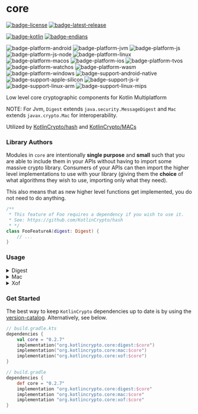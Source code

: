 # core
[![badge-license]][url-license]
[![badge-latest-release]][url-latest-release]

[![badge-kotlin]][url-kotlin]
[![badge-endians]][url-endians]

![badge-platform-android]
![badge-platform-jvm]
![badge-platform-js]
![badge-platform-js-node]
![badge-platform-linux]
![badge-platform-macos]
![badge-platform-ios]
![badge-platform-tvos]
![badge-platform-watchos]
![badge-platform-wasm]
![badge-platform-windows]
![badge-support-android-native]
![badge-support-apple-silicon]
![badge-support-js-ir]
![badge-support-linux-arm]
![badge-support-linux-mips]

Low level core cryptographic components for Kotlin Multiplatform

NOTE: For Jvm, `Digest` extends `java.security.MessageDigest` and `Mac` extends `javax.crypto.Mac` 
for interoperability.

Utilized by [KotlinCrypto/hash][url-hash] and [KotlinCrypto/MACs][url-macs]

### Library Authors

Modules in `core` are intentionally **single purpose** and **small** such that you 
are able to include them in your APIs without having to import some massive crypto 
library. Consumers of your APIs can then import the higher level implementations 
to use with your library (giving them the **choice** of what algorithms they wish 
to use, importing only what they need).

This also means that as new higher level functions get implemented, you do not need 
to do anything.

```kotlin
/**
 * This feature of Foo requires a dependency if you wish to use it.
 * See: https://github.com/KotlinCrypto/hash
 * */
class FooFeatureA(digest: Digest) {
    // ...
}
```

### Usage

<details>
    <summary>Digest</summary>

```kotlin
// Using SHA256 from hash repo as an example
import org.kotlincrypto.hash.sha2.SHA256

fun main() {
    val digest = SHA256()
    val bytes = Random.Default.nextBytes(615)
    
    // Digest implements Algorithm
    println(digest.algorithm())
    
    // Digest implements Updatable
    digest.update(5.toByte())
    digest.update(bytes)
    digest.update(bytes, 10, 88)

    // Digest implements Resettable
    digest.reset()

    digest.update(bytes)

    // Digest implements Copyable
    val copy = digest.copy()

    val hash = digest.digest()
    val hash2 = copy.digest(bytes)
}
```

</details>

<details>
    <summary>Mac</summary>

```kotlin
// Using SecureRandom from the secure-random repo as an example
import org.kotlincrypto.SecureRandom
// Using HmacSHA256 from the MACs repo as an example
import org.kotlincrypto.macs.HmacSHA256

fun main() {
    val key = SecureRandom().nextBytesOf(100)
    val mac = HmacSHA256(key)
    val bytes = Random.Default.nextBytes(615)

    // Mac implements Algorithm
    println(mac.algorithm())

    // Mac implements Updatable
    mac.update(5.toByte())
    mac.update(bytes)
    mac.update(bytes, 10, 88)

    // Mac implements Resettable
    mac.reset()

    mac.update(bytes)

    // Mac implements Copyable
    val copy = mac.copy()

    val hash = mac.doFinal()
    val hash2 = copy.doFinal(bytes)
}
```

</details>

<details>
    <summary>Xof</summary>

`XOF`s (i.e. [Extendable-Output Functions][url-pub-xof]) were introduced with `SHA3`.

`XOF`s are very similar to `Digest` and `Mac` except that instead of calling `digest()` 
or `doFinal()`, which returns a fixed size `ByteArray`, their output size can be variable 
in length.

As such, [KotlinCrypto][url-kotlin-crypto] takes the approach of making them distinctly 
different from those types, while implementing the same interfaces (`Algorithm`, `Copyable`, 
`Resettable`, `Updatable`).

Output for an `Xof` is done by reading, instead.

```kotlin
// Using SHAKE128 from hash repo as an example
import org.kotlincrypto.hash.sha3.SHAKE128

fun main() {
    val xof: Xof<SHAKE128> = SHAKE128.xOf()
    val bytes = Random.Default.nextBytes(615)

    // Xof implements Algorithm
    println(xof.algorithm())

    // Xof implements Updatable
    xof.update(5.toByte())
    xof.update(bytes)
    xof.update(bytes, 10, 88)

    // Xof implements Resettable
    xof.reset()

    xof.update(bytes)

    // Xof implements Copyable
    xof.copy()

    val out1 = ByteArray(100)
    val out2 = ByteArray(12345)

    // Use produces a Reader which auto-closes when your action finishes.
    // Reader is using a snapshot of the Xof state (thus the
    // optional argument to resetXof with a default of true).
    xof.use(resetXof = false) { read(out1, 0, out1.size); read(out2) }

    val out3 = ByteArray(out1.size)
    val out4 = ByteArray(out2.size)

    // Can also create a Reader that won't auto-close
    val reader = xof.reader(resetXof = false)
    reader.read(out3)
    reader.read(out4)
    reader.close()

    try {
        // The Reader has been closed and will throw
        // exception when trying to read from again.
        reader.use { read(out4) }
    } catch (e: IllegalStateException) {
        e.printStackTrace()
    }

    // Contents are the same because Reader uses
    // a snapshot of Xof, which was not updated
    // between production of Readers.
    assertContentEquals(out1 + out2, out3 + out4)

    // Still able to update Xof, independent of the production
    // and usage of Readers.
    xof.update(10.toByte())
    xof.use { read(out3); read(out4) }

    try {
        assertContentEquals(out1 + out2, out3 + out4)
        throw IllegalStateException()
    } catch (_: AssertionError) {
        // pass
    }
}
```

</details>

### Get Started

The best way to keep `KotlinCrypto` dependencies up to date is by using the 
[version-catalog][url-version-catalog]. Alternatively, see below.

<!-- TAG_VERSION -->

```kotlin
// build.gradle.kts
dependencies {
    val core = "0.2.7"
    implementation("org.kotlincrypto.core:digest:$core")
    implementation("org.kotlincrypto.core:mac:$core")
    implementation("org.kotlincrypto.core:xof:$core")
}
```

<!-- TAG_VERSION -->

```groovy
// build.gradle
dependencies {
    def core = "0.2.7"
    implementation "org.kotlincrypto.core:digest:$core"
    implementation "org.kotlincrypto.core:mac:$core"
    implementation "org.kotlincrypto.core:xof:$core"
}
```

<!-- TAG_VERSION -->
[badge-latest-release]: https://img.shields.io/badge/latest--release-0.2.7-blue.svg?style=flat
[badge-license]: https://img.shields.io/badge/license-Apache%20License%202.0-blue.svg?style=flat

<!-- TAG_DEPENDENCIES -->
[badge-kotlin]: https://img.shields.io/badge/kotlin-1.8.21-blue.svg?logo=kotlin
[badge-endians]: https://img.shields.io/badge/kotlincrypto.endians-0.1.0-blue.svg

<!-- TAG_PLATFORMS -->
[badge-platform-android]: http://img.shields.io/badge/-android-6EDB8D.svg?style=flat
[badge-platform-jvm]: http://img.shields.io/badge/-jvm-DB413D.svg?style=flat
[badge-platform-js]: http://img.shields.io/badge/-js-F8DB5D.svg?style=flat
[badge-platform-js-node]: https://img.shields.io/badge/-nodejs-68a063.svg?style=flat
[badge-platform-linux]: http://img.shields.io/badge/-linux-2D3F6C.svg?style=flat
[badge-platform-macos]: http://img.shields.io/badge/-macos-111111.svg?style=flat
[badge-platform-ios]: http://img.shields.io/badge/-ios-CDCDCD.svg?style=flat
[badge-platform-tvos]: http://img.shields.io/badge/-tvos-808080.svg?style=flat
[badge-platform-watchos]: http://img.shields.io/badge/-watchos-C0C0C0.svg?style=flat
[badge-platform-wasm]: https://img.shields.io/badge/-wasm-624FE8.svg?style=flat
[badge-platform-windows]: http://img.shields.io/badge/-windows-4D76CD.svg?style=flat
[badge-support-android-native]: http://img.shields.io/badge/support-[AndroidNative]-6EDB8D.svg?style=flat
[badge-support-apple-silicon]: http://img.shields.io/badge/support-[AppleSilicon]-43BBFF.svg?style=flat
[badge-support-js-ir]: https://img.shields.io/badge/support-[js--IR]-AAC4E0.svg?style=flat
[badge-support-linux-arm]: http://img.shields.io/badge/support-[LinuxArm]-2D3F6C.svg?style=flat
[badge-support-linux-mips]: http://img.shields.io/badge/support-[LinuxMIPS]-2D3F6C.svg?style=flat

[url-latest-release]: https://github.com/KotlinCrypto/core/releases/latest
[url-license]: https://www.apache.org/licenses/LICENSE-2.0.txt
[url-kotlin]: https://kotlinlang.org
[url-kotlin-crypto]: https://github.com/KotlinCrypto
[url-endians]: https://github.com/KotlinCrypto/endians
[url-hash]: https://github.com/KotlinCrypto/hash
[url-macs]: https://github.com/KotlinCrypto/MACs
[url-version-catalog]: https://github.com/KotlinCrypto/version-catalog
[url-pub-xof]: https://nvlpubs.nist.gov/nistpubs/FIPS/NIST.FIPS.202.pdf
